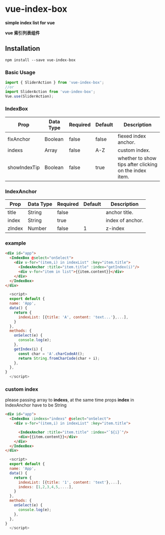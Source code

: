 # vue-index-box
**simple index list for vue**   

**vue 索引列表组件**
## Installation
```
npm install --save vue-index-box
```

### Basic Usage
```js
import { SliderAction } from 'vue-index-box';
//or    
import SliderAction from 'vue-index-box';
Vue.use(SliderAction);
```

### IndexBox
| Prop             | Data Type | Required|Default| Description        |
| ---------------- | --------- |-------- |-------|------------------ |
| fixAnchor             | Boolean    | false   |    false   | fiexed index anchor.    |
| indexs        | Array   | false   | A-Z   | custom index.|
| showIndexTip        | Boolean    | false   |  true   |whether to show tips after clicking on the index item.  |  
### IndexAnchor
| Prop             | Data Type | Required|Default| Description        |
| ---------------- | --------- |-------- |-------|------------------ |
| title             | String    | false   |       | anchor title.    |
| index        | String   | true   |   | index of anchor.|
| zIndex        | Number    | false   |  1   | z-index|  
 
### example
```html
<div id="app">
  <IndexBox @select="onSelect">
    <div v-for="(item,i) in indexList" :key="item.title">
      <IndexAnchor :title="item.title" :index="getIndex(i)"/>
      <div v-for="item in list">{{item.content}}</div>
    </div>
  </IndexBox>
</div>
```
``` js
  <script>
  export default {
  name: 'App',
  data() {
    return {
      indexList: [{title: 'A', content: 'text...'},...],
    }
  },
  methods: {
    onSelect(e) {
      console.log(e);
    },
    getIndex(i) {
      const char = 'A'.charCodeAt();
      return String.fromCharCode(char + i);
    },
  },
}
  </script>
```
### custom index  
please passing array to **indexs**, at the same time props **index** in IndexAnchor have to be String
```html
<div id="app">
  <IndexBox :indexs="indexs" @select="onSelect">
    <div v-for="(item,i) in indexList" :key="item.title">

      <IndexAnchor :title="item.title" :index="`${i}`"/>
      <div>{{item.content}}</div>
    </div>
  </IndexBox>
</div>
```
``` js
  <script>
  export default {
  name: 'App',
  data() {
    return {
      indexList: [{title: '1', content: 'text'},...],
      indexs: [1,2,3,4,5,....],
    }
  },
  methods: {
    onSelect(e) {
      console.log(e);
    },
  },
}
  </script>
```